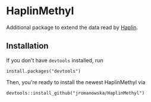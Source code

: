 # HaplinMethyl

Additional package to extend the data read by [Haplin](https://cran.r-project.org/package=Haplin).

## Installation

If you don't have `devtools` installed, run

```{r}
install.packages("devtools")
```

Then, you're ready to install the newest HaplinMethyl via

```{r}
devtools::install_github("jromanowska/HaplinMethyl")
```
